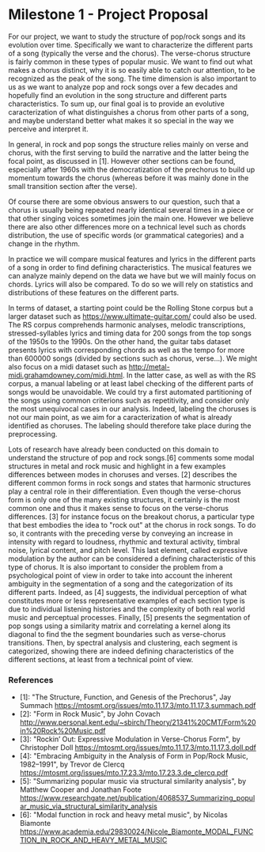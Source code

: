 # Milestone 1 - Project Proposal

For our project, we want to study the structure of pop/rock songs and its evolution over time.
Specifically we want to characterize the different parts of a song (typically the verse and the chorus). 
The verse-chorus structure is fairly common in these types of popular music. We want to find out what makes a chorus distinct, why it is so easily able to catch our attention, to be recognized as the peak of the song. The time dimension is also important to us as we want to analyze pop and rock songs over a few decades and hopefully find an evolution in the song structure and different parts characteristics. To sum up, our final goal is to provide an evolutive caracterization of what distinguishes a chorus from other parts of a song, and maybe understand better what makes it so special in the way we perceive and interpret it.

In general, in rock and pop songs the structure relies mainly on verse and chorus, with the first serving to build the narrative and the latter being the focal point, as discussed in [1]. However other sections can be found, especially after 1960s with the democratization of the prechorus to build up momentum towards the chorus (whereas before it was mainly done in the small transition section after the verse). 

Of course there are some obvious answers to our question, such that a chorus is usually being repeated nearly identical several times in a piece or that other singing voices sometimes join the main one. However we believe there are also other differences more on a technical level such as chords distribution, the use of specific words (or grammatical categories) and a change in the rhythm.

In practice we will compare musical features and lyrics in the different parts of a song in order to find defining characteristics. 
The musical features we can analyze mainly depend on the data we have but we will mainly focus on chords. Lyrics will also be compared. 
To do so we will rely on statistics and distributions of these features on the different parts. 

In terms of dataset, a starting point could be the Rolling Stone corpus but a larger dataset such as https://www.ultimate-guitar.com/ 
could also be used. The RS corpus comprehends harmonic analyses, melodic transcriptions, stressed-syllables lyrics and timing data for 200 songs from the top songs of the 1950s to the 1990s. On the other hand, the guitar tabs dataset presents lyrics with corresponding chords as well as the tempo for more than 600000 songs (divided by sections such as chorus, verse...). We might also focus on a midi dataset such as http://metal-midi.grahamdowney.com/midi.html. In the latter case, as well as with the RS corpus, a manual labeling or at least label checking of the different parts of songs would be unavoidable. We could try a first automated partitioning of the songs using common criterions such as repetitivity, and consider only the most unequivocal cases in our analysis. Indeed, labeling the choruses is not our main point, as we aim for a caracterization of what is already identified as choruses. The labeling should therefore take place during the preprocessing.

Lots of research have already been conducted on this domain to understand the structure of pop and rock songs.[6] comments some modal structures in metal and rock music and highlight in a few examples differences between modes in choruses and verses. [2] describes the different common forms in rock songs and states that harmonic structures play a central role in their differentiation. Even though the verse-chorus form is only one of the many existing structures, it certainly is the most common one and thus it makes sense to focus on the verse-chorus differences. [3] for instance focus on the breakout chorus, a particular type that best embodies the idea to "rock out" at the chorus in rock songs. To do so, it contrants with the preceding verse by conveying an increase in intensity with regard to loudness, rhythmic and textural activity, timbral noise, lyrical content, and pitch level. This last element, called expressive modulation by the author can be considered a defining characteristic of this type of chorus. It is also important to consider the problem from a psychological point of view in order to take into account the inherent ambiguity in the segmentation of a song and the categorization of its different parts. Indeed, as [4] suggests, the individual perception of what constitutes more or less representative examples of each section type is due to individual listening histories and the complexity of both real world music and perceptual processes. Finally, [5] presents the segmentation of pop songs using a similarity matrix and correlating a kernel along its diagonal to find the the segment boundaries such as verse-chorus transitions. Then, by spectral analysis and clustering, each segment is categorized, showing there are indeed defining characteristics of the different sections, at least from a technical point of view.

### References
* [1]: "The Structure, Function, and Genesis of the Prechorus", Jay Summach https://mtosmt.org/issues/mto.11.17.3/mto.11.17.3.summach.pdf
* [2]: "Form in Rock Music", by John Covach http://www.personal.kent.edu/~sbirch/Theory/21341%20CMT/Form%20in%20Rock%20Music.pdf
* [3]: "Rockin’ Out: Expressive Modulation in Verse-Chorus Form", by Christopher Doll https://mtosmt.org/issues/mto.11.17.3/mto.11.17.3.doll.pdf
* [4]: "Embracing Ambiguity in the Analysis of Form in Pop/Rock Music, 1982–1991", by Trevor de Clercq
https://mtosmt.org/issues/mto.17.23.3/mto.17.23.3.de_clercq.pdf
* [5]: "Summarizing popular music via structural similarity analysis", by Matthew Cooper and Jonathan Foote https://www.researchgate.net/publication/4068537_Summarizing_popular_music_via_structural_similarity_analysis
* [6]: "Modal function in rock and heavy metal music", by Nicolas Biamonte
https://www.academia.edu/29830024/Nicole_Biamonte_MODAL_FUNCTION_IN_ROCK_AND_HEAVY_METAL_MUSIC

